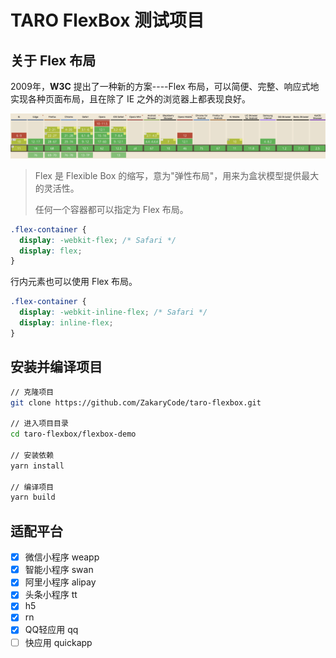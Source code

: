 # TARO FlexBox 测试项目

## 关于 Flex 布局

2009年，**W3C** 提出了一种新的方案----Flex 布局，可以简便、完整、响应式地实现各种页面布局，且在除了 IE 之外的浏览器上都表现良好。

[![CanIUseFlexBox](./asset/CanIUse.png)](https://caniuse.com/#feat=flexbox)

> Flex 是 Flexible Box 的缩写，意为"弹性布局"，用来为盒状模型提供最大的灵活性。
> 
> 任何一个容器都可以指定为 Flex 布局。

```css
.flex-container {
  display: -webkit-flex; /* Safari */
  display: flex;
}
```

行内元素也可以使用 Flex 布局。

```css
.flex-container {
  display: -webkit-inline-flex; /* Safari */
  display: inline-flex;
}
```

## 安装并编译项目

```sh
// 克隆项目
git clone https://github.com/ZakaryCode/taro-flexbox.git

// 进入项目目录
cd taro-flexbox/flexbox-demo

// 安装依赖
yarn install

// 编译项目
yarn build
```

## 适配平台

- [x] 微信小程序 weapp
- [x] 智能小程序 swan
- [x] 阿里小程序 alipay
- [x] 头条小程序 tt
- [x] h5
- [x] rn
- [x] QQ轻应用 qq
- [ ] 快应用 quickapp
